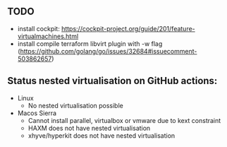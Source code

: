 ## TODO
- install cockpit: https://cockpit-project.org/guide/201/feature-virtualmachines.html
- install compile terraform libvirt plugin with -w flag (https://github.com/golang/go/issues/32684#issuecomment-503862657)

## Status nested virtualisation on GitHub actions:

- Linux
  - No nested virtualisation possible
- Macos Sierra
  - Cannot install parallel, virtualbox or vmware due to kext constraint
  - HAXM does not have nested virtualisation
  - xhyve/hyperkit does not have nested virtualisation
